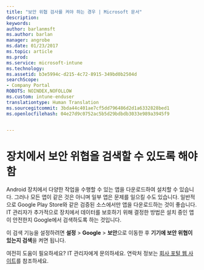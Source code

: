```yaml
---
title: "보안 위협 검사를 켜야 하는 경우 | Microsoft 문서"
description: 
keywords: 
author: barlanmsft
ms.author: barlan
manager: angrobe
ms.date: 01/23/2017
ms.topic: article
ms.prod: 
ms.service: microsoft-intune
ms.technology: 
ms.assetid: b3e5994c-d215-4c72-8915-349bd0b2504d
searchScope:
- Company Portal
ROBOTS: NOINDEX,NOFOLLOW
ms.custom: intune-enduser
translationtype: Human Translation
ms.sourcegitcommit: 3bda44c401ae7cf5dd796486d2d1a6332828bed1
ms.openlocfilehash: 04e27d9c0752ac5b5d29bdbdb3033e989a3945f9


---
```


# <a name="you-need-to-make-your-device-able-to-scan-for-security-threats"></a>장치에서 보안 위협을 검색할 수 있도록 해야 함

Android 장치에서 다양한 작업을 수행할 수 있는 앱을 다운로드하여 설치할 수 있습니다. 그러나 모든 앱이 같은 것은 아니며 일부 앱은 문제를 일으킬 수도 있습니다. 일반적으로 Google Play Store와 같은 검증된 소스에서만 앱을 다운로드하는 것이 좋습니다. IT 관리자가 추가적으로 장치에서 데이터를 보호하기 위해 결정한 방법은 설치 중인 앱이 안전한지 Google에서 검색하도록 하는 것입니다.

이 검색 기능을 설정하려면 **설정** > **Google** > **보안**으로 이동한 후 **기기에 보안 위협이 있는지 검색**을 켜면 됩니다.

여전히 도움이 필요하세요? IT 관리자에게 문의하세요. 연락처 정보는 [회사 포털 웹 사이트](http://portal.manage.microsoft.com)를 참조하세요.



<!--HONumber=Jan17_HO4-->



